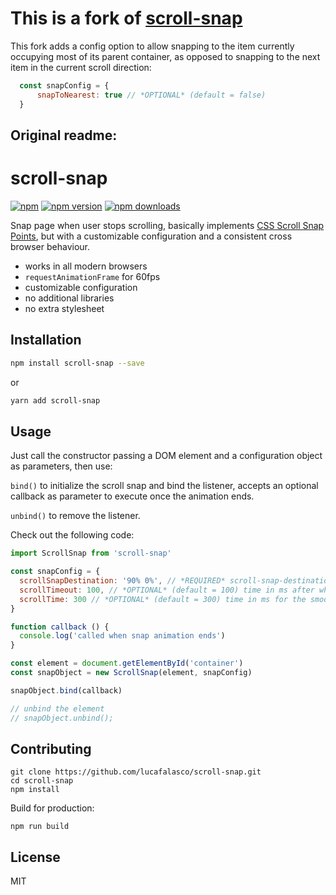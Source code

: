 # This is a fork of [scroll-snap](https://github.com/lucafalasco/scroll-snap)

This fork adds a config option to allow snapping to the item currently occupying most of its parent container, as opposed to snapping to the next item in the current scroll direction:

```javascript
  const snapConfig = {
      snapToNearest: true // *OPTIONAL* (default = false)
  }
```

## Original readme:

scroll-snap
===========

[![npm](https://img.shields.io/badge/npm-scroll--snap-brightgreen.svg?style=flat-square)](https://www.npmjs.com/package/scroll-snap)
[![npm version](https://img.shields.io/npm/v/scroll-snap.svg?style=flat-square)](https://www.npmjs.com/package/scroll-snap)
[![npm downloads](https://img.shields.io/npm/dm/scroll-snap.svg?style=flat-square)](https://www.npmjs.com/package/scroll-snap)

Snap page when user stops scrolling, basically implements [CSS Scroll Snap Points](https://developer.mozilla.org/en/docs/Web/CSS/CSS_Scroll_Snap_Points), but with a customizable configuration and a consistent cross browser behaviour.

* works in all modern browsers
* `requestAnimationFrame` for 60fps
* customizable configuration
* no additional libraries
* no extra stylesheet

## Installation

```sh
npm install scroll-snap --save
```
or
```sh
yarn add scroll-snap
```

## Usage

Just call the constructor passing a DOM element and a configuration object as parameters, then use:

`bind()` to initialize the scroll snap and bind the listener, accepts an optional callback as parameter to execute once the animation ends.

`unbind()` to remove the listener.

Check out the following code:

```javascript
import ScrollSnap from 'scroll-snap'

const snapConfig = {
  scrollSnapDestination: '90% 0%', // *REQUIRED* scroll-snap-destination css property, as defined here: https://developer.mozilla.org/en-US/docs/Web/CSS/scroll-snap-destination
  scrollTimeout: 100, // *OPTIONAL* (default = 100) time in ms after which scrolling is considered finished
  scrollTime: 300 // *OPTIONAL* (default = 300) time in ms for the smooth snap
}

function callback () {
  console.log('called when snap animation ends')
}

const element = document.getElementById('container')
const snapObject = new ScrollSnap(element, snapConfig)

snapObject.bind(callback)

// unbind the element
// snapObject.unbind();
```

## Contributing

```
git clone https://github.com/lucafalasco/scroll-snap.git
cd scroll-snap
npm install
```

Build for production:
```
npm run build
```

## License

MIT
